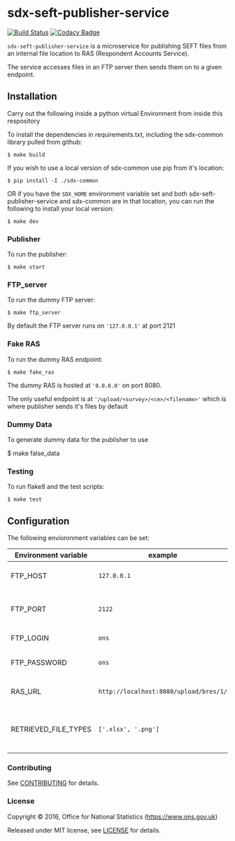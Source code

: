 # sdx-seft-publisher-service

[![Build Status](https://travis-ci.org/ONSdigital/sdx-seft-publisher-service.svg?branch=master)](https://travis-ci.org/ONSdigital/sdx-seft-publisher-service) [![Codacy Badge](https://api.codacy.com/project/badge/Grade/475f9da4585c411fbbc1ac803ce2baf5)](https://www.codacy.com/app/ons-sdc/sdx-seft-publisher-service?utm_source=github.com&amp;utm_medium=referral&amp;utm_content=ONSdigital/sdx-seft-publisher-service&amp;utm_campaign=Badge_Grade)

``sdx-seft-publisher-service`` is a microservice for publishing SEFT files from an internal file location to RAS (Respondent Accounts Service).

The service accesses files in an FTP server then sends them on to a given endpoint.

## Installation
Carry out the following inside a python virtual Environment from inside this respository

To install the dependencies in requirements.txt, including the sdx-common library pulled from github:

    $ make build

If you wish to use a local version of sdx-common use pip from it's location:

    $ pip install -I ./sdx-common

OR if you have the `SDX_HOME` environment variable set and both sdx-seft-publisher-service and sdx-common are in that location, you can run the following to install your local version:

    $ make dev

### Publisher

To run the publisher:

    $ make start

### FTP_server

To run the dummy FTP server:

    $ make ftp_server

By default the FTP server runs on `'127.0.0.1'` at port 2121

### Fake RAS

To run the dummy RAS endpoint:

    $ make fake_ras

The dummy RAS is hosted at `'0.0.0.0'` on port 8080.

The only useful endpoint is at `'/upload/<survey>/<ce>/<filename>'` which is where publisher sends it's files by default

### Dummy Data

To generate dummy data for the publisher to use

  $ make false_data

### Testing

To run flake8 and the test scripts:

    $ make test

## Configuration

The following envioronment variables can be set:

| Environment variable      | example                                 | Description
|---------------------------|-----------------------------------------|---------------
| FTP_HOST                  | ``127.0.0.1``                           | IP address of the FTP server
| FTP_PORT                  | ``2122``                                | PORT that the FTP server is running on
| FTP_LOGIN                 | ``ons``                                 | Login for FTP server
| FTP_PASSWORD              | ``ons``                                 | Password for FTP server
| RAS_URL                   | ``http://localhost:8080/upload/bres/1/``| Base URL to send files to
| RETRIEVED_FILE_TYPES      | ``['.xlsx', '.png']``                   | File types that will be retrieved from the FTP



### Contributing

See [CONTRIBUTING](CONTRIBUTING) for details.

### License

Copyright ©‎ 2016, Office for National Statistics (https://www.ons.gov.uk)

Released under MIT license, see [LICENSE](LICENSE) for details.
